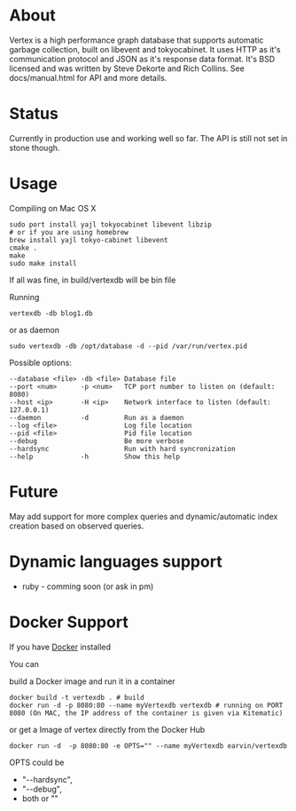 # About

Vertex is a high performance graph database that supports automatic garbage collection, built on libevent and tokyocabinet. It uses HTTP as it's communication protocol and JSON as it's response data format. It's BSD licensed and was written by Steve Dekorte and Rich Collins. 
See docs/manual.html for API and more details.

# Status

Currently in production use and working well so far. The API is still not set in stone though. 

# Usage
Compiling on Mac OS X

    sudo port install yajl tokyocabinet libevent libzip
    # or if you are using homebrew
    brew install yajl tokyo-cabinet libevent
    cmake .
    make
    sudo make install

If all was fine, in build/vertexdb will be bin file

Running

    vertexdb -db blog1.db
    
or as daemon

    sudo vertexdb -db /opt/database -d --pid /var/run/vertex.pid

Possible options:

    --database <file> -db <file> Database file
    --port <num>      -p <num>   TCP port number to listen on (default: 8080)
    --host <ip>       -H <ip>    Network interface to listen (default: 127.0.0.1)
    --daemon          -d         Run as a daemon
    --log <file>                 Log file location
    --pid <file>                 Pid file location
    --debug                      Be more verbose
    --hardsync                   Run with hard syncronization
    --help            -h         Show this help

# Future

May add support for more complex queries and dynamic/automatic index creation based on observed queries.

# Dynamic languages support

* ruby - comming soon (or ask in pm)


# Docker Support

If you have [Docker](https://www.docker.com/) installed

You can 

build a Docker image and run it in a container 

```
docker build -t vertexdb . # build
docker run -d -p 8080:80 --name myVertexdb vertexdb # running on PORT 8080 (On MAC, the IP address of the container is given via Kitematic)
```

or get a Image of vertex directly from the Docker Hub

```
docker run -d  -p 8080:80 -e OPTS="" --name myVertexdb earvin/vertexdb 
```

OPTS could be 

- "--hardsync", 
- "--debug",
- both or ""
